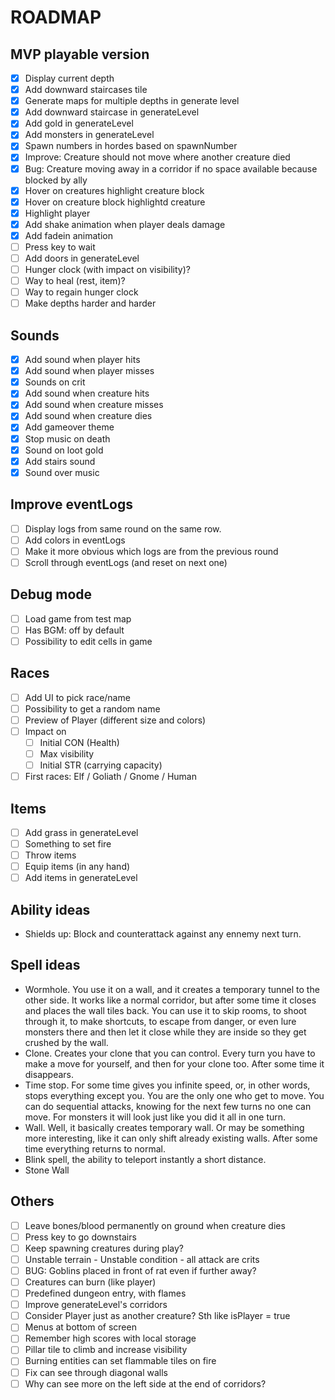 # ROADMAP

## MVP playable version

- [x] Display current depth
- [x] Add downward staircases tile
- [x] Generate maps for multiple depths in generate level
- [x] Add downward staircase in generateLevel
- [x] Add gold in generateLevel
- [x] Add monsters in generateLevel
- [x] Spawn numbers in hordes based on spawnNumber
- [x] Improve: Creature should not move where another creature died
- [x] Bug: Creature moving away in a corridor if no space available because blocked by ally
- [x] Hover on creatures highlight creature block
- [x] Hover on creature block highlightd creature
- [x] Highlight player
- [x] Add shake animation when player deals damage
- [x] Add fadein animation
- [ ] Press key to wait
- [ ] Add doors in generateLevel
- [ ] Hunger clock (with impact on visibility)?
- [ ] Way to heal (rest, item)?
- [ ] Way to regain hunger clock
- [ ] Make depths harder and harder

## Sounds

- [x] Add sound when player hits
- [x] Add sound when player misses
- [x] Sounds on crit
- [x] Add sound when creature hits
- [x] Add sound when creature misses
- [x] Add sound when creature dies
- [x] Add gameover theme
- [x] Stop music on death
- [x] Sound on loot gold
- [x] Add stairs sound
- [x] Sound over music

## Improve eventLogs

- [ ] Display logs from same round on the same row.
- [ ] Add colors in eventLogs
- [ ] Make it more obvious which logs are from the previous round
- [ ] Scroll through eventLogs (and reset on next one)

## Debug mode

- [ ] Load game from test map
- [ ] Has BGM: off by default
- [ ] Possibility to edit cells in game

## Races

- [ ] Add UI to pick race/name
- [ ] Possibility to get a random name
- [ ] Preview of Player (different size and colors)
- [ ] Impact on
  - [ ] Initial CON (Health)
  - [ ] Max visibility
  - [ ] Initial STR (carrying capacity)
- [ ] First races: Elf / Goliath / Gnome / Human

## Items

- [ ] Add grass in generateLevel
- [ ] Something to set fire
- [ ] Throw items
- [ ] Equip items (in any hand)
- [ ] Add items in generateLevel

## Ability ideas

- Shields up: Block and counterattack against any ennemy next turn.

## Spell ideas

- Wormhole. You use it on a wall, and it creates a temporary tunnel to the other side. It works like a normal corridor, but after some time it closes and places the wall tiles back. You can use it to skip rooms, to shoot through it, to make shortcuts, to escape from danger, or even lure monsters there and then let it close while they are inside so they get crushed by the wall.
- Clone. Creates your clone that you can control. Every turn you have to make a move for yourself, and then for your clone too. After some time it disappears.
- Time stop. For some time gives you infinite speed, or, in other words, stops everything except you. You are the only one who get to move. You can do sequential attacks, knowing for the next few turns no one can move. For monsters it will look just like you did it all in one turn.
- Wall. Well, it basically creates temporary wall. Or may be something more interesting, like it can only shift already existing walls. After some time everything returns to normal.
- Blink spell, the ability to teleport instantly a short distance.
- Stone Wall

## Others

- [ ] Leave bones/blood permanently on ground when creature dies
- [ ] Press key to go downstairs
- [ ] Keep spawning creatures during play?
- [ ] Unstable terrain - Unstable condition - all attack are crits
- [ ] BUG: Goblins placed in front of rat even if further away?
- [ ] Creatures can burn (like player)
- [ ] Predefined dungeon entry, with flames
- [ ] Improve generateLevel's corridors
- [ ] Consider Player just as another creature? Sth like isPlayer = true
- [ ] Menus at bottom of screen
- [ ] Remember high scores with local storage
- [ ] Pillar tile to climb and increase visibility
- [ ] Burning entities can set flammable tiles on fire
- [ ] Fix can see through diagonal walls
- [ ] Why can see more on the left side at the end of corridors?
